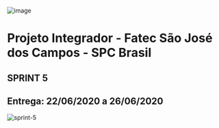 ![image](https://user-images.githubusercontent.com/57918707/81295850-6e8c7d00-9047-11ea-98ea-f68549174851.png)


# Projeto Integrador - Fatec São José dos Campos - SPC Brasil

## SPRINT 5 

## Entrega: 22/06/2020 a 26/06/2020

![sprint-5](https://user-images.githubusercontent.com/55189046/82715569-1cb03d80-9c6a-11ea-84e0-f46d9cc4f651.jpeg)

